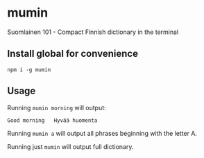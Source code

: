 # mumin
Suomlainen 101 - Compact Finnish dictionary in the terminal

## Install global for convenience
`npm i -g mumin`

## Usage
Running `mumin morning` will output:
```
Good morning   Hyvää huomenta
```

Running `mumin a` will output all phrases beginning with the letter A.

Running just `mumin` will output full dictionary.
